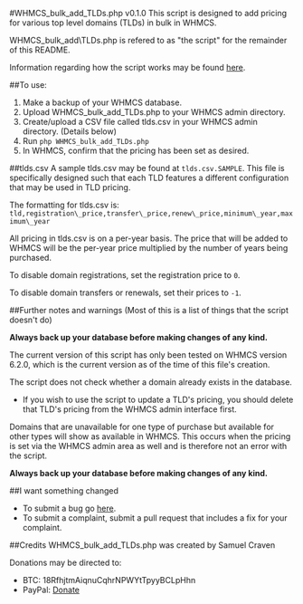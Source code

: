 #WHMCS\_bulk\_add\_TLDs.php v0.1.0
This script is designed to add pricing for various top level domains (TLDs) in bulk in WHMCS.

WHMCS\_bulk\_add\TLDs.php is refered to as "the script" for the remainder of this README.

Information regarding how the script works may be found [here](http://blog.seemsgood.com/bulk-adding-new-tlds-in-whmcs).

##To use:
1. Make a backup of your WHMCS database.
2. Upload WHMCS\_bulk\_add\_TLDs.php to your WHMCS admin directory.
3. Create/upload a CSV file called tlds.csv in your WHMCS admin directory. (Details below)
4. Run `php WHMCS_bulk_add_TLDs.php`
5. In WHMCS, confirm that the pricing has been set as desired.

##tlds.csv
A sample tlds.csv may be found at `tlds.csv.SAMPLE`. This file is specifically designed such that each TLD features a different configuration that may be used in TLD pricing.

The formatting for tlds.csv is:
`tld,registration\_price,transfer\_price,renew\_price,minimum\_year,maximum\_year`

All pricing in tlds.csv is on a per-year basis. The price that will be added to WHMCS will be the per-year price multiplied by the number of years being purchased.

To disable domain registrations, set the registration price to `0`.

To disable domain transfers or renewals, set their prices to `-1`.

##Further notes and warnings
(Most of this is a list of things that the script doesn't do)

**Always back up your database before making changes of any kind.**

The current version of this script has only been tested on WHMCS version 6.2.0, which is the current version as of the time of this file's creation.

The script does not check whether a domain already exists in the database.
* If you wish to use the script to update a TLD's pricing, you should delete that TLD's pricing from the WHMCS admin interface first.

Domains that are unavailable for one type of purchase but available for other types will show as available in WHMCS. This occurs when the pricing is set via the WHMCS admin area as well and is therefore not an error with the script.

**Always back up your database before making changes of any kind.**

##I want something changed
* To submit a bug go [here](https://github.com/thecravenone/WHMCS-Bulk-add-TLDs/issues).
* To submit a complaint, submit a pull request that includes a fix for your complaint.


##Credits
WHMCS\_bulk\_add\_TLDs.php was created by Samuel Craven

Donations may be directed to:

* BTC: 18RfhjtmAiqnuCqhrNPWYtTpyyBCLpHhn
* PayPal: [Donate](https://blog.seemsgood.com/paypal-donate/)
